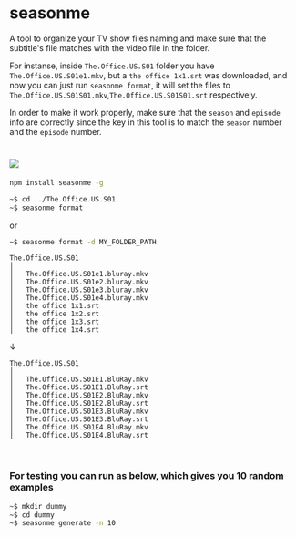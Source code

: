 # seasonme

A tool to organize your TV show files naming and make sure that the subtitle's file matches with the video file in the folder.

For instanse, inside ```The.Office.US.S01``` folder you have ```The.Office.US.S01e1.mkv```, but a ```the office 1x1.srt``` was downloaded, and now you can just
run ```seasonme format```, it will set the files to ```The.Office.US.S01S01.mkv```,```The.Office.US.S01S01.srt``` respectively.

In order to make it work properly, make sure that the ```season``` and ```episode``` info are correctly since the key in this tool is to match the ```season``` number and the ```episode``` number.


# <img src="https://github.com/edwardfxiao/seasonme/blob/master/public/index.gif" />

```sh
npm install seasonme -g
```

```sh
~$ cd ../The.Office.US.S01
~$ seasonme format
```
or

```sh
~$ seasonme format -d MY_FOLDER_PATH
```

```
The.Office.US.S01
│
│   The.Office.US.S01e1.bluray.mkv
│   The.Office.US.S01e2.bluray.mkv
│   The.Office.US.S01e3.bluray.mkv
│   The.Office.US.S01e4.bluray.mkv
│   the office 1x1.srt
│   the office 1x2.srt
│   the office 1x3.srt
│   the office 1x4.srt
```
&#8595;
```
The.Office.US.S01
│
│   The.Office.US.S01E1.BluRay.mkv
│   The.Office.US.S01E1.BluRay.srt
│   The.Office.US.S01E2.BluRay.mkv
│   The.Office.US.S01E2.BluRay.srt
│   The.Office.US.S01E3.BluRay.mkv
│   The.Office.US.S01E3.BluRay.srt
│   The.Office.US.S01E4.BluRay.mkv
│   The.Office.US.S01E4.BluRay.srt
```

<br/>

### For testing you can run as below, which gives you 10 random examples
```sh
~$ mkdir dummy
~$ cd dummy
~$ seasonme generate -n 10
```
